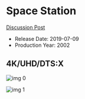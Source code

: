 # Space Station

[Discussion Post](https://www.avsforum.com/threads/bass-eq-for-filtered-movies.2995212/post-58384646)

* Release Date: 2019-07-09
* Production Year: 2002

## 4K/UHD/DTS:X

![img 0](https://i.imgur.com/q5CMAjX.jpg)

![img 1](https://i.imgur.com/YuWWzaG.png)

